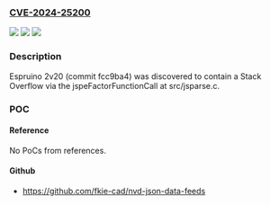 ### [CVE-2024-25200](https://cve.mitre.org/cgi-bin/cvename.cgi?name=CVE-2024-25200)
![](https://img.shields.io/static/v1?label=Product&message=n%2Fa&color=blue)
![](https://img.shields.io/static/v1?label=Version&message=n%2Fa&color=blue)
![](https://img.shields.io/static/v1?label=Vulnerability&message=n%2Fa&color=brighgreen)

### Description

Espruino 2v20 (commit fcc9ba4) was discovered to contain a Stack Overflow via the jspeFactorFunctionCall at src/jsparse.c.

### POC

#### Reference
No PoCs from references.

#### Github
- https://github.com/fkie-cad/nvd-json-data-feeds

